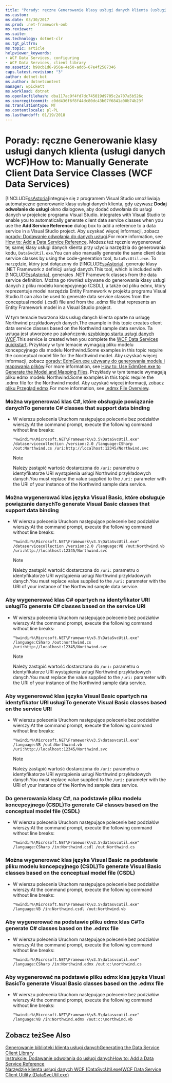 ```yaml
---
title: "Porady: ręczne Generowanie klasy usługi danych klienta (usługi danych WCF)"
ms.custom: 
ms.date: 03/30/2017
ms.prod: .net-framework-oob
ms.reviewer: 
ms.suite: 
ms.technology: dotnet-clr
ms.tgt_pltfrm: 
ms.topic: article
helpviewer_keywords:
- WCF Data Services, configuring
- WCF Data Services, client library
ms.assetid: b98cb1d6-956a-4e50-add6-67e4f2587346
caps.latest.revision: "3"
author: dotnet-bot
ms.author: dotnetcontent
manager: wpickett
ms.workload: dotnet
ms.openlocfilehash: dba117ac9f4fd7dc745019d9705c2a707a5b526c
ms.sourcegitcommit: c0dd436f6f8f44dc80dc43b07f6841a00b74b23f
ms.translationtype: MT
ms.contentlocale: pl-PL
ms.lasthandoff: 01/19/2018
---
```

# <a name="how-to-manually-generate-client-data-service-classes-wcf-data-services"></a><span data-ttu-id="05d34-102">Porady: ręczne Generowanie klasy usługi danych klienta (usługi danych WCF)</span><span class="sxs-lookup"><span data-stu-id="05d34-102">How to: Manually Generate Client Data Service Classes (WCF Data Services)</span></span>
[!INCLUDE[ssAstoria](../../../../includes/ssastoria-md.md)]<span data-ttu-id="05d34-103">integruje się z programem Visual Studio umożliwiają automatyczne generowanie klasy usługi danych klienta, gdy używasz **Dodaj odwołanie do usługi** okno dialogowe, aby dodać odwołania do usługi danych w projekcie programu Visual Studio.</span><span class="sxs-lookup"><span data-stu-id="05d34-103"> integrates with Visual Studio to enable you to automatically generate client data service classes when you use the **Add Service Reference** dialog box to add a reference to a data service in a Visual Studio project.</span></span> <span data-ttu-id="05d34-104">Aby uzyskać więcej informacji, zobacz [porady: Dodawanie odwołania do danych usługi](../../../../docs/framework/data/wcf/how-to-add-a-data-service-reference-wcf-data-services.md).</span><span class="sxs-lookup"><span data-stu-id="05d34-104">For more information, see [How to: Add a Data Service Reference](../../../../docs/framework/data/wcf/how-to-add-a-data-service-reference-wcf-data-services.md).</span></span> <span data-ttu-id="05d34-105">Możesz też ręcznie wygenerować tej samej klasy usługi danych klienta przy użyciu narzędzia do generowania kodu, `DataSvcUtil.exe`.</span><span class="sxs-lookup"><span data-stu-id="05d34-105">You can also manually generate the same client data service classes by using the code-generation tool, `DataSvcUtil.exe`.</span></span> <span data-ttu-id="05d34-106">To narzędzie, który jest dołączony do [!INCLUDE[ssAstoria](../../../../includes/ssastoria-md.md)], generuje klasy .NET Framework z definicji usługi danych.</span><span class="sxs-lookup"><span data-stu-id="05d34-106">This tool, which is included with [!INCLUDE[ssAstoria](../../../../includes/ssastoria-md.md)], generates .NET Framework classes from the data service definition.</span></span> <span data-ttu-id="05d34-107">Można go również używane do generowania klasy usługi danych z pliku modelu koncepcyjnego (CSDL), a także od pliku edmx, który reprezentuje model narzędzia Entity Framework w projektu programu Visual Studio.</span><span class="sxs-lookup"><span data-stu-id="05d34-107">It can also be used to generate data service classes from the conceptual model (.csdl) file and from the .edmx file that represents an Entity Framework model in a Visual Studio project.</span></span>  
  
 <span data-ttu-id="05d34-108">W tym temacie tworzona klas usług danych klienta oparte na usługę Northwind przykładowych danych.</span><span class="sxs-lookup"><span data-stu-id="05d34-108">The example in this topic creates client data service classes based on the Northwind sample data service.</span></span> <span data-ttu-id="05d34-109">Ta usługa jest utworzone po zakończeniu [szybkiego startu usługi danych WCF](../../../../docs/framework/data/wcf/quickstart-wcf-data-services.md).</span><span class="sxs-lookup"><span data-stu-id="05d34-109">This service is created when you complete the [WCF Data Services quickstart](../../../../docs/framework/data/wcf/quickstart-wcf-data-services.md).</span></span> <span data-ttu-id="05d34-110">Przykłady w tym temacie wymagają pliku modelu koncepcyjnego dla modelu Northwind.</span><span class="sxs-lookup"><span data-stu-id="05d34-110">Some examples in this topic require the conceptual model file for the Northwind model.</span></span> <span data-ttu-id="05d34-111">Aby uzyskać więcej informacji, zobacz [porady: EdmGen.exe używany do generowania modelu i mapowania plików](../../../../docs/framework/data/adonet/ef/how-to-use-edmgen-exe-to-generate-the-model-and-mapping-files.md).</span><span class="sxs-lookup"><span data-stu-id="05d34-111">For more information, see [How to: Use EdmGen.exe to Generate the Model and Mapping Files](../../../../docs/framework/data/adonet/ef/how-to-use-edmgen-exe-to-generate-the-model-and-mapping-files.md).</span></span> <span data-ttu-id="05d34-112">Przykłady w tym temacie wymagają pliku edmx modelu Northwind.</span><span class="sxs-lookup"><span data-stu-id="05d34-112">Some examples in this topic require the .edmx file for the Northwind model.</span></span> <span data-ttu-id="05d34-113">Aby uzyskać więcej informacji, zobacz [pliku Przegląd edmx](http://msdn.microsoft.com/library/f4c8e7ce-1db6-417e-9759-15f8b55155d4).</span><span class="sxs-lookup"><span data-stu-id="05d34-113">For more information, see [.edmx File Overview](http://msdn.microsoft.com/library/f4c8e7ce-1db6-417e-9759-15f8b55155d4).</span></span>  
  
### <a name="to-generate-c-classes-that-support-data-binding"></a><span data-ttu-id="05d34-114">Można wygenerować klas C#, które obsługuje powiązanie danych</span><span class="sxs-lookup"><span data-stu-id="05d34-114">To generate C# classes that support data binding</span></span>  
  
-   <span data-ttu-id="05d34-115">W wierszu polecenia Uruchom następujące polecenie bez podziałów wierszy:</span><span class="sxs-lookup"><span data-stu-id="05d34-115">At the command prompt, execute the following command without line breaks:</span></span>  
  
    ```  
    "%windir%\Microsoft.NET\Framework\v3.5\DataSvcUtil.exe" /dataservicecollection /version:2.0 /language:CSharp /out:Northwind.cs /uri:http://localhost:12345/Northwind.svc  
    ```  
  
    > [!NOTE]
    >  <span data-ttu-id="05d34-116">Należy zastąpić wartość dostarczona do `/uri:` parametru o identyfikatorze URI wystąpienia usługi Northwind przykładowych danych.</span><span class="sxs-lookup"><span data-stu-id="05d34-116">You must replace the value supplied to the `/uri:` parameter with the URI of your instance of the Northwind sample data service.</span></span>  
  
### <a name="to-generate-visual-basic-classes-that-support-data-binding"></a><span data-ttu-id="05d34-117">Można wygenerować klas języka Visual Basic, które obsługuje powiązanie danych</span><span class="sxs-lookup"><span data-stu-id="05d34-117">To generate Visual Basic classes that support data binding</span></span>  
  
-   <span data-ttu-id="05d34-118">W wierszu polecenia Uruchom następujące polecenie bez podziałów wierszy:</span><span class="sxs-lookup"><span data-stu-id="05d34-118">At the command prompt, execute the following command without line breaks:</span></span>  
  
    ```  
    "%windir%\Microsoft.NET\Framework\v3.5\DataSvcUtil.exe" /dataservicecollection /version:2.0 /language:VB /out:Northwind.vb /uri:http://localhost:12345/Northwind.svc  
    ```  
  
    > [!NOTE]
    >  <span data-ttu-id="05d34-119">Należy zastąpić wartość dostarczona do `/uri:` parametru o identyfikatorze URI wystąpienia usługi Northwind przykładowych danych.</span><span class="sxs-lookup"><span data-stu-id="05d34-119">You must replace value supplied to the `/uri:` parameter with the URI of your instance of the Northwind sample data service.</span></span>  
  
### <a name="to-generate-c-classes-based-on-the-service-uri"></a><span data-ttu-id="05d34-120">Aby wygenerować klas C# opartych na identyfikator URI usługi</span><span class="sxs-lookup"><span data-stu-id="05d34-120">To generate C# classes based on the service URI</span></span>  
  
-   <span data-ttu-id="05d34-121">W wierszu polecenia Uruchom następujące polecenie bez podziałów wierszy:</span><span class="sxs-lookup"><span data-stu-id="05d34-121">At the command prompt, execute the following command without line breaks:</span></span>  
  
    ```  
    "%windir%\Microsoft.NET\Framework\v3.5\DataSvcUtil.exe" /language:CSharp /out:northwind.cs /uri:http://localhost:12345/Northwind.svc  
    ```  
  
    > [!NOTE]
    >  <span data-ttu-id="05d34-122">Należy zastąpić wartość dostarczona do `/uri:` parametru o identyfikatorze URI wystąpienia usługi Northwind przykładowych danych.</span><span class="sxs-lookup"><span data-stu-id="05d34-122">You must replace the value supplied to the `/uri:` parameter with the URI of your instance of the Northwind sample data service.</span></span>  
  
### <a name="to-generate-visual-basic-classes-based-on-the-service-uri"></a><span data-ttu-id="05d34-123">Aby wygenerować klas języka Visual Basic opartych na identyfikator URI usługi</span><span class="sxs-lookup"><span data-stu-id="05d34-123">To generate Visual Basic classes based on the service URI</span></span>  
  
-   <span data-ttu-id="05d34-124">W wierszu polecenia Uruchom następujące polecenie bez podziałów wierszy:</span><span class="sxs-lookup"><span data-stu-id="05d34-124">At the command prompt, execute the following command without line breaks:</span></span>  
  
    ```  
    "%windir%\Microsoft.NET\Framework\v3.5\datasvcutil.exe" /language:VB /out:Northwind.vb /uri:http://localhost:12345/Northwind.svc  
    ```  
  
    > [!NOTE]
    >  <span data-ttu-id="05d34-125">Należy zastąpić wartość dostarczona do `/uri:` parametru o identyfikatorze URI wystąpienia usługi Northwind przykładowych danych.</span><span class="sxs-lookup"><span data-stu-id="05d34-125">You must replace value supplied to the `/uri:` parameter with the URI of your instance of the Northwind sample data service.</span></span>  
  
### <a name="to-generate-c-classes-based-on-the-conceptual-model-file-csdl"></a><span data-ttu-id="05d34-126">Do generowania klasy C#, na podstawie pliku modelu koncepcyjnego (CSDL)</span><span class="sxs-lookup"><span data-stu-id="05d34-126">To generate C# classes based on the conceptual model file (CSDL)</span></span>  
  
-   <span data-ttu-id="05d34-127">W wierszu polecenia Uruchom następujące polecenie bez podziałów wierszy:</span><span class="sxs-lookup"><span data-stu-id="05d34-127">At the command prompt, execute the following command without line breaks:</span></span>  
  
    ```  
    "%windir%\Microsoft.NET\Framework\v3.5\datasvcutil.exe" /language:CSharp /in:Northwind.csdl /out:Northwind.cs  
    ```  
  
### <a name="to-generate-visual-basic-classes-based-on-the-conceptual-model-file-csdl"></a><span data-ttu-id="05d34-128">Można wygenerować klas języka Visual Basic na podstawie pliku modelu koncepcyjnego (CSDL)</span><span class="sxs-lookup"><span data-stu-id="05d34-128">To generate Visual Basic classes based on the conceptual model file (CSDL)</span></span>  
  
-   <span data-ttu-id="05d34-129">W wierszu polecenia Uruchom następujące polecenie bez podziałów wierszy:</span><span class="sxs-lookup"><span data-stu-id="05d34-129">At the command prompt, execute the following command without line breaks:</span></span>  
  
    ```  
    "%windir%\Microsoft.NET\Framework\v3.5\datasvcutil.exe" /language:VB /in:Northwind.csdl /out:Northwind.vb  
    ```  
  
### <a name="to-generate-c-classes-based-on-the-edmx-file"></a><span data-ttu-id="05d34-130">Aby wygenerować na podstawie pliku edmx klas C#</span><span class="sxs-lookup"><span data-stu-id="05d34-130">To generate C# classes based on the .edmx file</span></span>  
  
-   <span data-ttu-id="05d34-131">W wierszu polecenia Uruchom następujące polecenie bez podziałów wierszy:</span><span class="sxs-lookup"><span data-stu-id="05d34-131">At the command prompt, execute the following command without line breaks:</span></span>  
  
    ```  
    "%windir%\Microsoft.NET\Framework\v3.5\datasvcutil.exe" /language:CSharp /in:Northwind.edmx /out:c:\northwind.cs   
    ```  
  
### <a name="to-generate-visual-basic-classes-based-on-the-edmx-file"></a><span data-ttu-id="05d34-132">Aby wygenerować na podstawie pliku edmx klas języka Visual Basic</span><span class="sxs-lookup"><span data-stu-id="05d34-132">To generate Visual Basic classes based on the .edmx file</span></span>  
  
-   <span data-ttu-id="05d34-133">W wierszu polecenia Uruchom następujące polecenie bez podziałów wierszy:</span><span class="sxs-lookup"><span data-stu-id="05d34-133">At the command prompt, execute the following command without line breaks:</span></span>  
  
    ```  
    "%windir%\Microsoft.NET\Framework\v3.5\datasvcutil.exe" /language:VB /in:Northwind.edmx /out:c:\northwind.vb   
    ```  
  
## <a name="see-also"></a><span data-ttu-id="05d34-134">Zobacz też</span><span class="sxs-lookup"><span data-stu-id="05d34-134">See Also</span></span>  
 [<span data-ttu-id="05d34-135">Generowanie biblioteki klienta usługi danych</span><span class="sxs-lookup"><span data-stu-id="05d34-135">Generating the Data Service Client Library</span></span>](../../../../docs/framework/data/wcf/generating-the-data-service-client-library-wcf-data-services.md)  
 [<span data-ttu-id="05d34-136">Instrukcje: Dodawanie odwołania do usługi danych</span><span class="sxs-lookup"><span data-stu-id="05d34-136">How to: Add a Data Service Reference</span></span>](../../../../docs/framework/data/wcf/how-to-add-a-data-service-reference-wcf-data-services.md)  
 [<span data-ttu-id="05d34-137">Narzędzie klienta usługi danych WCF (DataSvcUtil.exe)</span><span class="sxs-lookup"><span data-stu-id="05d34-137">WCF Data Service Client Utility (DataSvcUtil.exe)</span></span>](../../../../docs/framework/data/wcf/wcf-data-service-client-utility-datasvcutil-exe.md)
